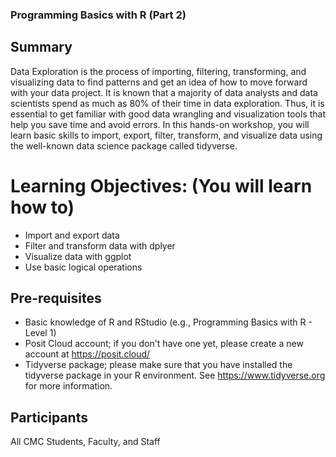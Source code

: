 ### Programming Basics with R (Part 2)
## Summary
Data Exploration is the process of importing, filtering, transforming, and visualizing data 
to find patterns and get an idea of how to move forward with your data project. It is 
known that a majority of data analysts and data scientists spend as much as 80% of 
their time in data exploration. Thus, it is essential to get familiar with good data 
wrangling and visualization tools that help you save time and avoid errors. In this 
hands-on workshop, you will learn basic skills to import, export, filter, transform, and 
visualize data using the well-known data science package called tidyverse.
# Learning Objectives: (You will learn how to)
- Import and export data
- Filter and transform data with dplyer
- Visualize data with ggplot
- Use basic logical operations
## Pre-requisites
- Basic knowledge of R and RStudio (e.g., Programming Basics with R - Level 1)
- Posit Cloud account; if you don't have one yet, please create a new account at 
https://posit.cloud/
- Tidyverse package; please make sure that you have installed the tidyverse package in 
your R environment. See https://www.tidyverse.org for more information. 
## Participants
All CMC Students, Faculty, and Staff
